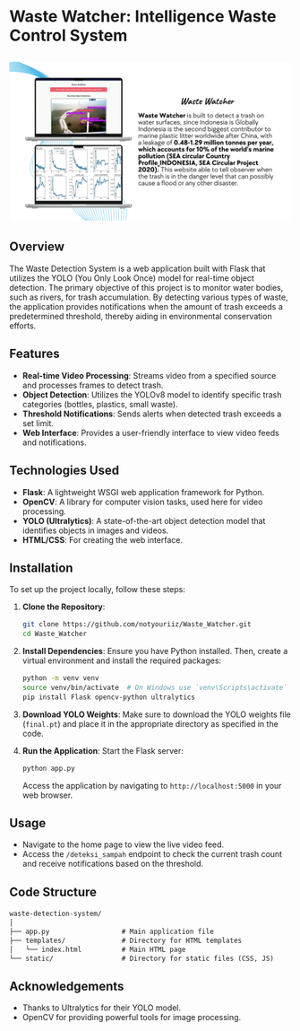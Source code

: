 # Waste Watcher: Intelligence Waste Control System
<img src="Mockup/Project Mockup.png" alt="Waste Watcher Mockup Design"></img>
---
## Overview
The Waste Detection System is a web application built with Flask that utilizes the YOLO (You Only Look Once) model for real-time object detection. The primary objective of this project is to monitor water bodies, such as rivers, for trash accumulation. By detecting various types of waste, the application provides notifications when the amount of trash exceeds a predetermined threshold, thereby aiding in environmental conservation efforts.

## Features
- **Real-time Video Processing**: Streams video from a specified source and processes frames to detect trash.
- **Object Detection**: Utilizes the YOLOv8 model to identify specific trash categories (bottles, plastics, small waste).
- **Threshold Notifications**: Sends alerts when detected trash exceeds a set limit.
- **Web Interface**: Provides a user-friendly interface to view video feeds and notifications.

## Technologies Used
- **Flask**: A lightweight WSGI web application framework for Python.
- **OpenCV**: A library for computer vision tasks, used here for video processing.
- **YOLO (Ultralytics)**: A state-of-the-art object detection model that identifies objects in images and videos.
- **HTML/CSS**: For creating the web interface.

## Installation
To set up the project locally, follow these steps:

1. **Clone the Repository**:
   ```bash
   git clone https://github.com/notyouriiz/Waste_Watcher.git
   cd Waste_Watcher
   ```

2. **Install Dependencies**:
   Ensure you have Python installed. Then, create a virtual environment and install the required packages:
   ```bash
   python -m venv venv
   source venv/bin/activate  # On Windows use `venv\Scripts\activate`
   pip install Flask opencv-python ultralytics
   ```

3. **Download YOLO Weights**:
   Make sure to download the YOLO weights file (`final.pt`) and place it in the appropriate directory as specified in the code.

4. **Run the Application**:
   Start the Flask server:
   ```bash
   python app.py
   ```
   Access the application by navigating to `http://localhost:5000` in your web browser.

## Usage
- Navigate to the home page to view the live video feed.
- Access the `/deteksi_sampah` endpoint to check the current trash count and receive notifications based on the threshold.

## Code Structure
```plaintext
waste-detection-system/
│
├── app.py                  # Main application file
├── templates/              # Directory for HTML templates
│   └── index.html          # Main HTML page
└── static/                 # Directory for static files (CSS, JS)
```

## Acknowledgements
- Thanks to Ultralytics for their YOLO model.
- OpenCV for providing powerful tools for image processing.
